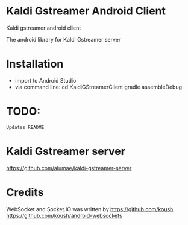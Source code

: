 Kaldi Gstreamer Android Client
==============================

Kaldi gstreamer android client

The android library for Kaldi Gstreamer server

Installation
=============================

* import to Android Studio
* via command line:
        cd KaldiGStreamerClient
        gradle assembleDebug

TODO:
============================
    Updates README

Kaldi Gstreamer server
==============================
https://github.com/alumae/kaldi-gstreamer-server

Credits
==============================
  WebSocket and Socket.IO was written by https://github.com/koush
      https://github.com/koush/android-websockets